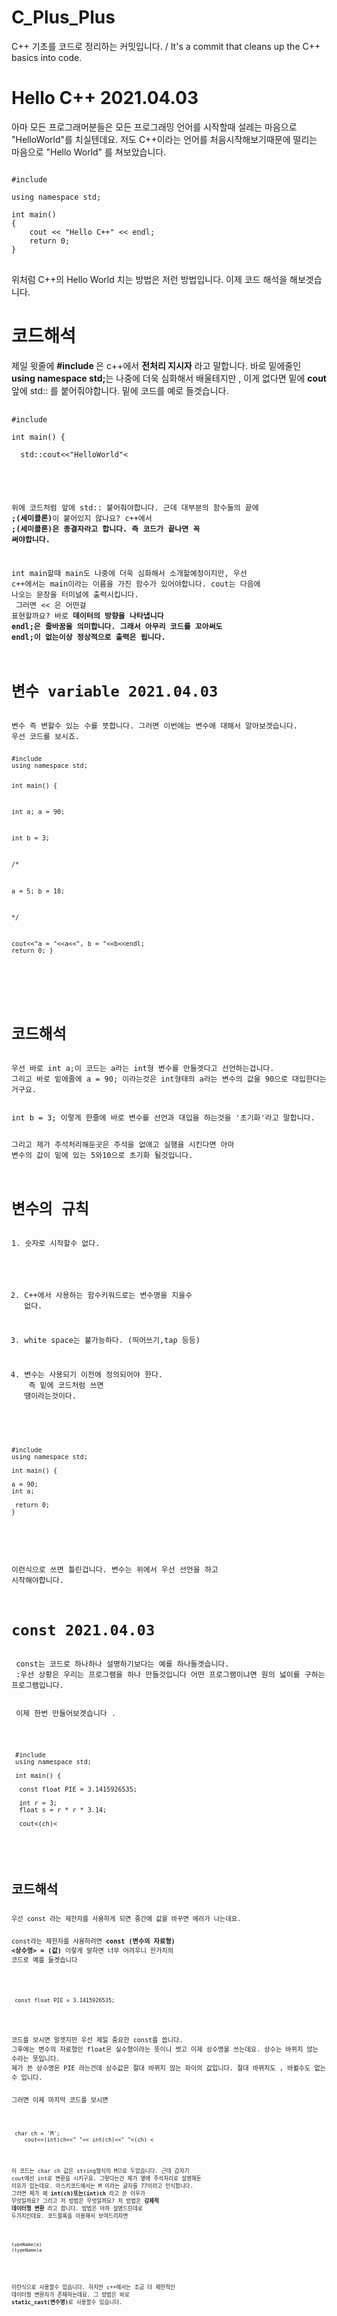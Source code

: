 # C_Plus_Plus
C++ 기초를 코드로 정리하는 커밋입니다.   / It's a commit that cleans up the C++ basics into code.

<h1>Hello C++ 2021.04.03</h1>
아마 모든 프로그래머분들은 모든 프로그래밍 언어를 시작할때 설레는 마음으로 "HelloWorld"를 치실텐데요.
저도 C++이라는 언어를 처음시작해보기때문에 떨리는 마음으로 "Hello World" 를 쳐보았습니다.

<pre>
<code>
#include <iostream>
 
using namespace std;
 
int main()
{
    cout << "Hello C++" << endl;
    return 0;
}
</code>
</pre>
위처럼 C++의 Hello World 치는 방법은 저런 방법입니다. 이제 코드 해석을 해보겟습니다.

<h1>코드해석</h1>
제일 윗줄에 <strong>#include <iostream></strong>은 c++에서 <strong>전처리 지시자</strong> 라고 말합니다.
바로 밑에줄인 <strong>using namespace std;</strong>는 나중에 더욱 심화해서 배울테지만 , 이게 없다면
밑에 <strong>cout</strong>앞에 std:: 를 붙어줘야합니다. 밑에 코드를 예로 들겟습니다.

  <pre>
  <code>
#include <iostream>

int main() {

  std::cout<<"HelloWorld"<<endl;
  return 0;
}

  </code>
  </pre>
  
위에 코드처럼 앞에 std:: 붙어줘야합니다. 근데 대부분의 함수들의 끝에 <strong>;(세미콜론)</strong>이 붙어있지 않나요?
c++에서 <strong>;(세미콜론)은 종결자라고 합니다. 즉 코드가 끝나면 꼭 써야합니다.</strong>

int main할때 main도 나중에 더욱 심화해서 소개할예정이지만, 우선 c++에서는 main이라는 이름을 가진 함수가 있어야합니다.
cout는 다음에 나오는 문장을 터미널에 출력시킵니다. 
<br> 그러면 << 은 어떤걸 표현할까요? 바로 <strong>데이터의 방향을 나타냅니다</strong>
<strong>endl;은 줄바꿈을 의미합니다. 그래서 아무리 코드를 꼬아써도 endl;이 없는이상 정상적으로 출력은 됩니다.</strong>

<h1>변수 variable 2021.04.03</h1>
변수 즉 변할수 있는 수를 뜻합니다. 그러면 이번에는 변수에 대해서 알아보겟습니다.
우선 코드를 보시죠.
<pre>
<code>
#include <iostream>
using namespace std;

int main() {

 int a;
 a = 90;
 
 int b = 3;
 
/*

a = 5;
b = 10;

*/

cout<<"a = "<<a<<", b = "<<b<<endl;
return 0;
}

</code>
</pre>

<h1>코드해석</h1>
우선 바로 int a;이 코드는 a라는 int형 변수를 만들겟다고 선언하는겁니다.
그리고 바로 밑에줄에 a = 90; 이라는것은 int형태의 a라는 변수의 값을 90으로 대입한다는거구요.
<br>
int b = 3; 이렇게 한줄에 바로 변수를 선언과 대입을 하는것을 '초기화'라고 말합니다.

그리고 제가 주석처리해둔곳은 주석을 없애고 실행을 시킨다면 아마 변수의 값이 밑에 있는 5와10으로 초기화 될것입니다.

<h1>변수의 규칙</h1>
1. 숫자로 시작할수 없다.<br>

2. C++에서 사용하는 함수키워드로는 변수명을 지을수 없다.<br>

3. white space는  불가능하다. (띄어쓰기,tap 등등)<br>

4. 변수는 사용되기 이전에 정의되어야 한다.<br>
즉 밑에 코드처럼 쓰면 땡이라는것이다.<br>

<pre>
<code>
#include <iostream>
using namespace std;

int main() {

a = 90;
int a;

 return 0;
}

</code>
</pre>

이런식으로 쓰면 틀린겁니다. 변수는 위에서 우선 선언을 하고 시작해야합니다.

<h1>const 2021.04.03</h1>
 const는 코드로 하나하나 설명하기보다는 예를 하나들겟습니다.
 :우선 상황은 우리는 프로그램을 하나 만들것입니다 어떤 프로그램이냐면 원의 넓이를 구하는 프로그램입니다.
 <br>
 이제 한번 만들어보겟습니다 .
 
 <pre>
 <code>
 #include <iostream>
 using namespace std;
 
 int main() {
 
  const float PIE = 3.1415926535;
  
  int r = 3;
  float s = r * r * 3.14;
  
  cout<<s<<endl;
  
  int a = 3.1415926535;
  cout<<a<<endl;
  
  ehar ch = 'M';
  cout<<(int)ch<<" "<< int(ch)<<" "<<endl;
  cout<<static_cast<int>(ch)<<endl;
 
 </code>
 </pre>
 
 <h1>코드해석</h1>
우선 const 라는 제한자를 사용하게 되면 중간에 값을 바꾸면 에러가 나는데요.

const라는 제한자를 사용하려면 <strong>const (변수의 자료형) <상수명> = (값)</strong>
 이렇게 말하면 너무 어려우니 한가지의 코드로 예를 들겟습니다
 
 <pre>
 <code>
 const float PIE = 3.1415926535;
 </pre>
 </code>
코드를 보시면 알겟지만 우선 제일 중요한 const를 씁니다. 
그후에는 변수의 자료형인 float은 실수형이라는 뜻이니 썻고 이제 상수명을 쓰는데요. 상수는 바뀌지 않는 수라는 뜻입니다.
제가 쓴 상수명은 PIE 라는건데 상수값은 절대 바뀌지 않는 파이의 값입니다. 절대 바뀌지도 , 바뀔수도 없는 수 입니다.

그러면 이제 마지막 코드를 보시면
<pre>
<code>
 char ch = 'M';
    cout<<(int)ch<<" "<< int(ch)<<" "<<endl; //아스키코드에선 M은 77
    cout<<static_cast<int>(ch) <<endl;
</code>
</pre>

이 코드는 char ch 값은 string형식의 M으로 두었습니다. 근데 갑자기 cout에선 int로 변환을 시키구요.
그렇다는건 제가 옆에 주석처리로 설명해둔 이유가 있는데요. 아스키코드에서는 M 이라는 글자를 77이라고 인식합니다.
그러면 제가 왜 <strong>int(ch)또는(int)ch</strong> 라고 쓴 이우가 무엇일까요? 그리고 저 방법은 무엇일까요? 
저 방법은 <strong>강제적 데이터형 변환</strong> 라고 합니다.
방법은 아까 설명드린데로 두가지인데요. 코드블록을 이용해서 보여드리자면
<pre>
<code>
typeName(a)
(typeName)a
</code>
</pre>
이런식으로 사용할수 있습니다. 하지만 c++에서는 조금 더 제한적인 데이터형 변환자가 존재하는데요. 그 방법은 바로 
<strong>static_cast<typeName>(변수명)</strong>로 사용할수 있습니다.








 

